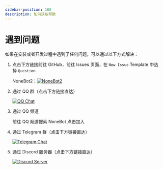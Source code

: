 ```yaml
---
sidebar-position: 100
description: 如何获取帮助
---
```


# 遇到问题

如果在安装或者开发过程中遇到了任何问题，可以通过以下方式解决：

1. 点击下方链接前往 GitHub，前往 Issues 页面，在 `New Issue` Template 中选择 `Question`

   NoneBot2：[![NoneBot2](https://img.shields.io/github/stars/nonebot/nonebot2?style=social)](https://github.com/nonebot/nonebot2)

2. 通过 QQ 群（点击下方链接直达）

   [![QQ Chat](https://img.shields.io/badge/QQ%E7%BE%A4-768887710-orange?style=social)](https://jq.qq.com/?_wv=1027&k=5OFifDh)

3. 通过 QQ 频道

   前往 QQ 频道搜索 NoneBot 点击加入

4. 通过 Telegram 群（点击下方链接直达）

   [![Telegram Chat](https://img.shields.io/badge/telegram-cqhttp-blue?style=social)](https://t.me/cqhttp)

5. 通过 Discord 服务器（点击下方链接直达）

   [![Discord Server](https://discordapp.com/api/guilds/847819937858584596/widget.png?style=shield)](https://discord.gg/VKtE6Gdc4h)
